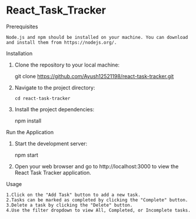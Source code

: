 # React_Task_Tracker
Prerequisites

    Node.js and npm should be installed on your machine. You can download and install them from https://nodejs.org/.

Installation

  1.  Clone the repository to your local machine:

       git clone https://github.com/Ayush12521198/react-task-tracker.git

2.  Navigate to the project directory:

        cd react-task-tracker

3.  Install the project dependencies:

    npm install

Run the Application

 1. Start the development server:

    npm start

  2. Open your web browser and go to http://localhost:3000 to view the React Task Tracker application.

Usage

    1.Click on the "Add Task" button to add a new task.
    2.Tasks can be marked as completed by clicking the "Complete" button.
    3.Delete a task by clicking the "Delete" button.
    4.Use the filter dropdown to view All, Completed, or Incomplete tasks.
